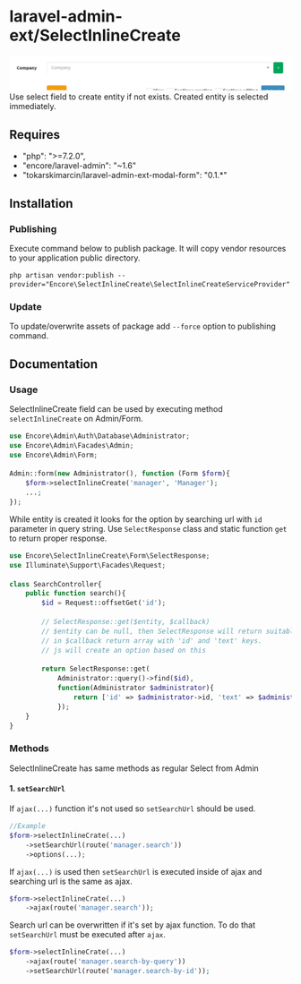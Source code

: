 laravel-admin-ext/SelectInlineCreate
======
![preview](preview-field.png)
Use select field to create entity if not exists. Created entity is selected immediately.
## Requires
- "php": ">=7.2.0",
- "encore/laravel-admin": "~1.6"
- "tokarskimarcin/laravel-admin-ext-modal-form": "0.1.*"

## Installation
### Publishing
Execute command below to publish package. 
It will copy vendor resources to your application public directory.
~~~
php artisan vendor:publish --provider="Encore\SelectInlineCreate\SelectInlineCreateServiceProvider"
~~~
### Update
To update/overwrite assets of package add ```--force``` option to publishing command.

## Documentation
### Usage
SelectInlineCreate field can be used by executing method ```selectInlineCreate``` on Admin/Form.
```php
use Encore\Admin\Auth\Database\Administrator;
use Encore\Admin\Facades\Admin;
use Encore\Admin\Form;

Admin::form(new Administrator(), function (Form $form){
    $form->selectInlineCreate('manager', 'Manager');
    ...;
});
```

While entity is created it looks for the option by searching url with `id` parameter in query string.
Use `SelectResponse` class and static function `get` to return proper response.
```php
use Encore\SelectInlineCreate\Form\SelectResponse;
use Illuminate\Support\Facades\Request;

class SearchController{
    public function search(){
        $id = Request::offsetGet('id');

        // SelectResponse::get($entity, $callback)
        // $entity can be null, then SelectResponse will return suitable message
        // in $callback return array with 'id' and 'text' keys. 
        // js will create an option based on this

        return SelectResponse::get(
            Administrator::query()->find($id),
            function(Administrator $administrator){
                return ['id' => $administrator->id, 'text' => $administrator->name];
            });
    }
}

```
### Methods
SelectInlineCreate has same methods as regular Select from Admin

#### 1. `setSearchUrl`
If `ajax(...)` function it's not used so `setSearchUrl` should be used.
```php
//Example
$form->selectInlineCrate(...)
    ->setSearchUrl(route('manager.search'))
    ->options(...);
```
If ```ajax(...)``` is used then `setSearchUrl` is executed inside of ajax and searching url is the same as ajax.
```php
$form->selectInlineCrate(...)
    ->ajax(route('manager.search'));
```
Search url can be overwritten if it's set by ajax function. To do that `setSearchUrl` must be executed after `ajax`.
```php
$form->selectInlineCrate(...)
    ->ajax(route('manager.search-by-query'))
    ->setSearchUrl(route('manager.search-by-id'));
```
